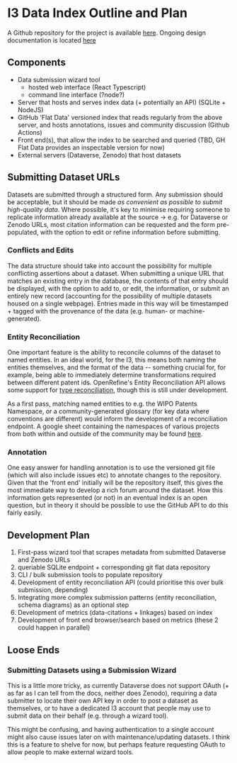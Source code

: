 # I3 Data Index Outline and Plan

A Github repository for the project is available [here](https://github.com/Innovation-Information-Initiative/i3-data-submission-wizard). Ongoing design documentation is located [here](https://www.figma.com/file/eOsZ0x1InqozLaCuKtxOXj/I3-Innovation-Data-Portal?node-id=0%3A1)

## Components

* Data submission wizard tool
	* hosted web interface (React Typescript)
	* command line interface (?node?)
* Server that hosts and serves index data (+ potentially an API) (SQLite + NodeJS)
* GitHub 'Flat Data' versioned index that reads regularly from the above server, and hosts annotations, issues and community discussion (Github Actions)
* Front end(s), that allow the index to be searched and queried (TBD, GH Flat Data provides an inspectable version for now)
* External servers (Dataverse, Zenodo) that host datasets

## Submitting Dataset URLs

Datasets are submitted through a structured form. Any submission should be acceptable, but it should be made *as convenient as possible to submit high-quality data*. Where possible, it's key to minimise requiring someone to replicate information already available at the source -> e.g. for Dataverse or Zenodo URLs, most citation information can be requested and the form pre-populated, with the option to edit or refine information before submitting.

### Conflicts and Edits

The data structure should take into account the possibility for multiple conflicting assertions about a dataset. When submitting a unique URL that matches an existing entry in the database, the contents of that entry should be displayed, with the option to add to, or edit, the information, or submit an entirely new record (accounting for the possibility of multiple datasets housed on a single webpage). Entries made in this way will be timestamped + tagged with the provenance of the data (e.g. human- or machine-generated).

### Entity Reconciliation

One important feature is the ability to reconcile columns of the dataset to named entities. In an ideal world, for the I3, this means both naming the entities themselves, and the format of the data -- something crucial for, for example, being able to immediately determine transformations required between different patent ids. OpenRefine's Entity Reconciliation API allows some support for [type reconciliation](https://github.com/OpenRefine/OpenRefine/issues/1547), though this is still under development.

As a first pass, matching named entities to e.g. the WIPO Patents Namespace, or a community-generated glossary (for key data where conventions are different) would inform the development of a reconciliation endpoint. A google sheet containing the namespaces of various projects from both within and outside of the community may be found [here](https://docs.google.com/spreadsheets/d/1pQZKYfUBCLUsJSysTlQaEi5GMzIRjaRYmmRdNVrTOac/edit#gid=1191797199).

### Annotation

One easy answer for handling annotation is to use the versioned git file (which will also include issues etc) to annotate changes to the repository. Given that the 'front end' initially will be the repository itself, this gives the most immediate way to develop a rich forum around the dataset. How this information gets represented (or not) in an eventual index is an open question, but in theory it should be possible to use the GitHub API to do this fairly easily.

## Development Plan

1. First-pass wizard tool that scrapes metadata from submitted Dataverse and Zenodo URLs
2. queriable SQLite endpoint + corresponding git flat data repository
3. CLI / bulk submission tools to populate repository
4. Development of entity reconciliation API (could prioritise this over bulk submission, depending)
5. Integrating more complex submission patterns (entity reconciliation, schema diagrams) as an optional step
6. Development of metrics (data-citations + linkages) based on index
7. Development of front end browser/search based on metrics (these 2 could happen in parallel)

## Loose Ends

### Submitting Datasets using a Submission Wizard

This is a little more tricky, as currently Dataverse does not support OAuth (+ as far as I can tell from the docs, neither does Zenodo), requiring a data submitter to locate their own API key in order to post a dataset as themselves, or to have a dedicated I3 account that people may use to submit data on their behalf (e.g. through a wizard tool).

This might be confusing, and having authentication to a single account might also cause issues later on with maintenance/updating datasets. I think this is a feature to shelve for now, but perhaps feature requesting OAuth to allow people to make external wizard tools.

